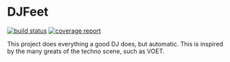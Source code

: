# DJFeet
[![build status](https://gitlab.com/SilentDiscoAsAService/DJFeet/badges/master/build.svg)](https://gitlab.com/SilentDiscoAsAService/DJFeet/commits/master)
[![coverage report](https://gitlab.com/SilentDiscoAsAService/DJFeet/badges/master/coverage.svg)](https://gitlab.com/SilentDiscoAsAService/DJFeet/commits/master)

This project does everything a good DJ does, but automatic. This is inspired by
the many greats of the techno scene, such as VOET.
